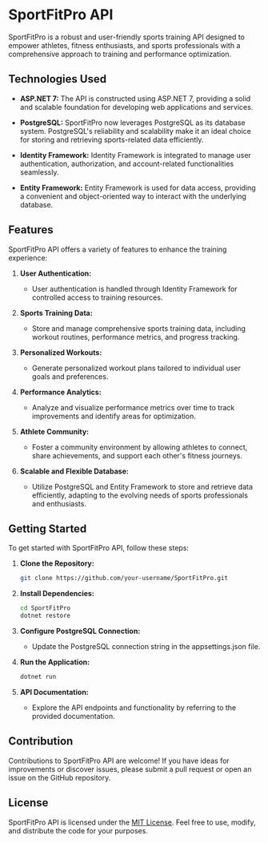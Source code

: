 # SportFitPro API

SportFitPro is a robust and user-friendly sports training API designed to empower athletes, fitness enthusiasts, and sports professionals with a comprehensive approach to training and performance optimization.

## Technologies Used

- **ASP.NET 7:** The API is constructed using ASP.NET 7, providing a solid and scalable foundation for developing web applications and services.

- **PostgreSQL:** SportFitPro now leverages PostgreSQL as its database system. PostgreSQL's reliability and scalability make it an ideal choice for storing and retrieving sports-related data efficiently.

- **Identity Framework:** Identity Framework is integrated to manage user authentication, authorization, and account-related functionalities seamlessly.

- **Entity Framework:** Entity Framework is used for data access, providing a convenient and object-oriented way to interact with the underlying database.

## Features

SportFitPro API offers a variety of features to enhance the training experience:

1. **User Authentication:**
   - User authentication is handled through Identity Framework for controlled access to training resources.

2. **Sports Training Data:**
   - Store and manage comprehensive sports training data, including workout routines, performance metrics, and progress tracking.

3. **Personalized Workouts:**
   - Generate personalized workout plans tailored to individual user goals and preferences.

4. **Performance Analytics:**
   - Analyze and visualize performance metrics over time to track improvements and identify areas for optimization.

5. **Athlete Community:**
   - Foster a community environment by allowing athletes to connect, share achievements, and support each other's fitness journeys.

6. **Scalable and Flexible Database:**
   - Utilize PostgreSQL and Entity Framework to store and retrieve data efficiently, adapting to the evolving needs of sports professionals and enthusiasts.

## Getting Started

To get started with SportFitPro API, follow these steps:

1. **Clone the Repository:**
   ```bash
   git clone https://github.com/your-username/SportFitPro.git
   ```

2. **Install Dependencies:**
   ```bash
   cd SportFitPro
   dotnet restore
   ```

3. **Configure PostgreSQL Connection:**
   - Update the PostgreSQL connection string in the appsettings.json file.

4. **Run the Application:**
   ```bash
   dotnet run
   ```

5. **API Documentation:**
   - Explore the API endpoints and functionality by referring to the provided documentation.

## Contribution

Contributions to SportFitPro API are welcome! If you have ideas for improvements or discover issues, please submit a pull request or open an issue on the GitHub repository.

## License

SportFitPro API is licensed under the [MIT License](LICENSE.md). Feel free to use, modify, and distribute the code for your purposes.